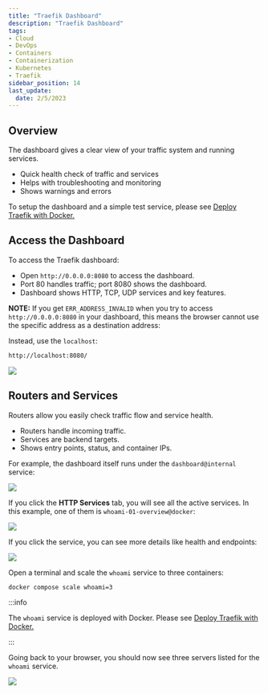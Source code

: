 ```yaml
---
title: "Traefik Dashboard"
description: "Traefik Dashboard"
tags: 
- Cloud
- DevOps
- Containers
- Containerization
- Kubernetes
- Traefik
sidebar_position: 14
last_update:
  date: 2/5/2023
---
```


## Overview

The dashboard gives a clear view of your traffic system and running services.

- Quick health check of traffic and services
- Helps with troubleshooting and monitoring
- Shows warnings and errors

To setup the dashboard and a simple test service, please see [Deploy Traefik with Docker.](/docs/015-Kubernetes-Tools/041-Traefik/020-Configuration/012-Deploy-Traefik-wth-Docker.md)


## Access the Dashboard 

To access the Traefik dashboard:

- Open `http://0.0.0.0:8080` to access the dashboard.
- Port 80 handles traffic; port 8080 shows the dashboard.
- Dashboard shows HTTP, TCP, UDP services and key features.

**NOTE:** If you get `ERR_ADDRESS_INVALID` when you try to access `http://0.0.0.0:8080` in your  dashboard, this means the browser cannot use the specific address as a destination address:

Instead, use the `localhost`:

```bash
http://localhost:8080/ 
```

![](/img/docs/08032025-traefik-dashboard-2.PNG)



## Routers and Services

Routers allow you easily check traffic flow and service health.

- Routers handle incoming traffic.
- Services are backend targets.
- Shows entry points, status, and container IPs.

For example, the dashboard itself runs under the `dashboard@internal` service:

![](/img/docs/08032025-traefik-dashboard-3.PNG)


If you click the **HTTP Services** tab, you will see all the active services. In this example, one of them is `whoami-01-overview@docker`:

![](/img/docs/08032025-traefik-dashboard-4.PNG)


If you click the service, you can see more details like health and endpoints:

![](/img/docs/08032025-traefik-dashboard-5.PNG)


Open a terminal and scale the `whoami` service to three containers:

```bash
docker compose scale whoami=3
```

:::info 

The `whoami` service is deployed with Docker. 
Please see [Deploy Traefik with Docker.](/docs/015-Kubernetes-Tools/041-Traefik/020-Configuration/012-Deploy-Traefik-wth-Docker.md)

:::


Going back to your browser, you should now see three servers listed for the `whoami` service.


![](/img/docs/08032025-traefik-dashboard-6.PNG)




